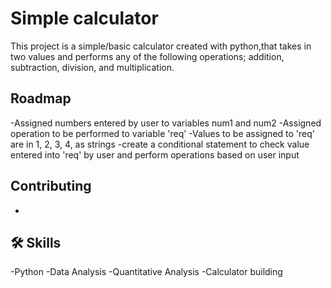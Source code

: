 
# Simple calculator

This project is a simple/basic calculator created with python,that takes in two values and performs any of the following operations; addition, subtraction, division, and multiplication.
## Roadmap
-Assigned numbers entered by user to variables num1 and num2
-Assigned operation to be performed to variable 'req'
-Values to be assigned to 'req' are in 1, 2, 3, 4, as strings
-create a conditional statement to check value entered into 'req' by user and perform operations based on user input


## Contributing

-


## 🛠 Skills
-Python
-Data Analysis
-Quantitative Analysis
-Calculator building

